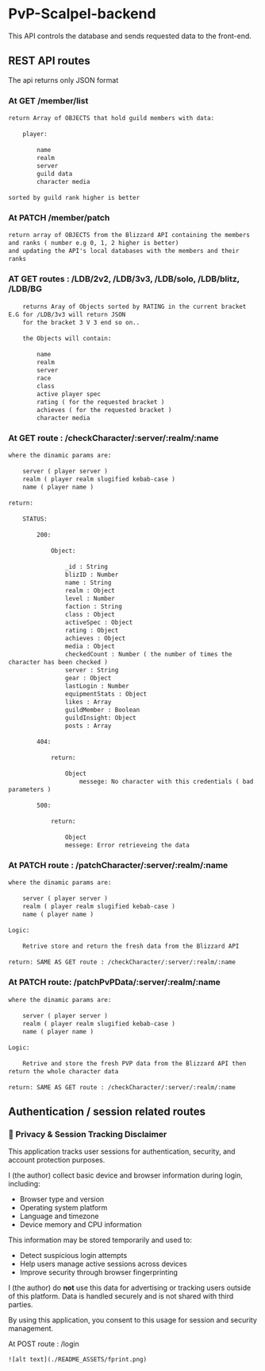 # PvP-Scalpel-backend
This API controls the database and sends requested data to the front-end.

## REST API routes

The api returns only JSON format

### At GET /member/list

    return Array of OBJECTS that hold guild members with data:

        player:

            name
            realm
            server
            guild data 
            character media

    sorted by guild rank higher is better

### At PATCH /member/patch

    return array of OBJECTS from the Blizzard API containing the members and ranks ( number e.g 0, 1, 2 higher is better)
    and updating the API's local databases with the members and their ranks

### AT GET routes : /LDB/2v2, /LDB/3v3, /LDB/solo, /LDB/blitz, /LDB/BG

        returns Aray of Objects sorted by RATING in the current bracket E.G for /LDB/3v3 will return JSON 
        for the bracket 3 V 3 end so on..

        the Objects will contain:

            name
            realm
            server
            race
            class
            active player spec
            rating ( for the requested bracket )
            achieves ( for the requested bracket )
            character media
        
### At GET route : /checkCharacter/:server/:realm/:name

    where the dinamic params are:

        server ( player server )
        realm ( player realm slugified kebab-case )
        name ( player name )

    return:

        STATUS:

            200:

                Object:

                    _id : String
                    blizID : Number
                    name : String
                    realm : Object
                    level : Number
                    faction : String
                    class : Object
                    activeSpec : Object
                    rating : Object
                    achieves : Object
                    media : Object
                    checkedCount : Number ( the number of times the character has been checked )
                    server : String
                    gear : Object
                    lastLogin : Number
                    equipmentStats : Object
                    likes : Array
                    guildMember : Boolean
                    guildInsight: Object
                    posts : Array

            404:
            
                return:
                
                    Object
                        messege: No character with this credentials ( bad parameters )

            500:

                return:

                    Object
                    messege: Error retrieveing the data

### At PATCH route : /patchCharacter/:server/:realm/:name

    where the dinamic params are:

        server ( player server )
        realm ( player realm slugified kebab-case )
        name ( player name )

    Logic:

        Retrive store and return the fresh data from the Blizzard API

    return: SAME AS GET route : /checkCharacter/:server/:realm/:name

### At PATCH route: /patchPvPData/:server/:realm/:name

    where the dinamic params are:

        server ( player server )
        realm ( player realm slugified kebab-case )
        name ( player name )

    Logic:

        Retrive and store the fresh PVP data from the Blizzard API then return the whole character data

    return: SAME AS GET route : /checkCharacter/:server/:realm/:name


## Authentication / session related routes

### 🔐 Privacy & Session Tracking Disclaimer

This application tracks user sessions for authentication, security, and account protection purposes.

I (the author) collect basic device and browser information during login, including:
- Browser type and version
- Operating system platform
- Language and timezone
- Device memory and CPU information

This information may be stored temporarily and used to:
- Detect suspicious login attempts
- Help users manage active sessions across devices
- Improve security through browser fingerprinting

I (the author) do **not** use this data for advertising or tracking users outside of this platform. Data is handled securely and is not shared with third parties.

By using this application, you consent to this usage for session and security management.


At POST route : /login

    ![alt text](./README_ASSETS/fprint.png)